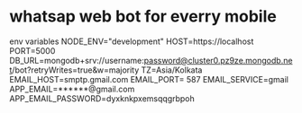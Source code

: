 # whatsap web bot for everry mobile

env variables
NODE_ENV="development"
HOST=https://localhost
PORT=5000
DB_URL=mongodb+srv://username:password@cluster0.pz9ze.mongodb.net/bot?retryWrites=true&w=majority
TZ=Asia/Kolkata
EMAIL_HOST=smptp.gmail.com
EMAIL_PORT= 587
EMAIL_SERVICE=gmail
APP_EMAIL=******@gmail.com
APP_EMAIL_PASSWORD=dyxknkpxemsqqgrbpoh